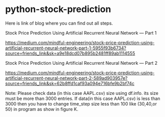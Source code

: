 # python-stock-prediction

Here is link of blog where you can find out all steps.

Stock Price Prediction Using Artificial Recurrent Neural Network — Part 1

https://medium.com/mindful-engineering/stock-price-prediction-using-artificial-recurrent-neural-network-part-1-5955f93b6734?source=friends_link&sk=a9e18dcd07b895b2481ff89ab1114555

Stock Price Prediction Using Artificial Recurrent Neural Network — Part 2

https://medium.com/mindful-engineering/stock-price-prediction-using-artificial-recurrent-neural-network-part-2-589ad903957e?source=friends_link&sk=62b8ffd1caf93a094e716bfe9b2bf74c


Note: Please check data (in this case AAPL.csv) size using df.info. its size must be more than 3000 entries.
If data(in this case AAPL.csv) is less than 3000 then you have to change time_step size less than 100 like (30,40,or 50) in program as show in figure K.
